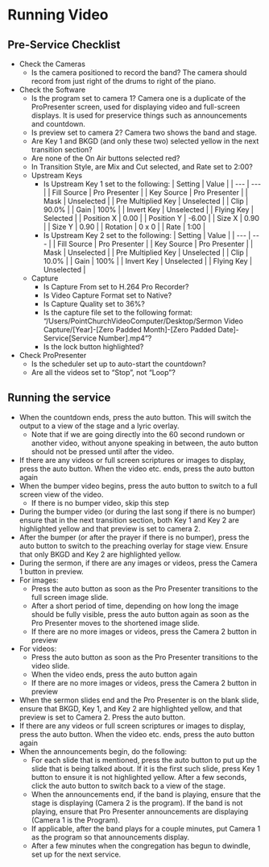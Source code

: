 # Running Video

## Pre-Service Checklist

* Check the Cameras
  * Is the camera positioned to record the band? The camera should record from just right of the drums to right of the piano.
* Check the Software
  * Is the program set to camera 1? Camera one is a duplicate of the ProPresenter screen, used for displaying video and full-screen displays. It is used for preservice things such as announcements and countdown.
  * Is preview set to camera 2? Camera two shows the band and stage.
  * Are Key 1 and BKGD (and only these two) selected yellow in the next transition section?
  * Are none of the On Air buttons selected red?
  * In Transition Style, are Mix and Cut selected, and Rate set to 2:00?
  * Upstream Keys
    * Is Upstream Key 1 set to the following:
      | Setting | Value |
      | --- | --- |
      | Fill Source | Pro Presenter |
      | Key Source | Pro Presenter |
      | Mask | Unselected |
      | Pre Multiplied Key | Unselected |
      | Clip | 90.0% |
      | Gain | 100% |
      | Invert Key | Unselected |
      | Flying Key | Selected |
      | Position X | 0.00 |
      | Position Y | -6.00 |
      | Size X | 0.90 |
      | Size Y | 0.90 |
      | Rotation | 0 x 0 |
      | Rate | 1:00 |
    * Is Upstream Key 2 set to the following:
      | Setting | Value |
      | --- | --- |
      | Fill Source | Pro Presenter |
      | Key Source | Pro Presenter |
      | Mask | Unselected |
      | Pre Multiplied Key | Unselected |
      | Clip | 10.0% |
      | Gain | 100% |
      | Invert Key | Unselected |
      | Flying Key | Unselected |
  * Capture
    * Is Capture From set to H.264 Pro Recorder?
    * Is Video Capture Format set to Native?
    * Is Capture Quality set to 36%?
    * Is the capture file set to the following format: “/Users/PointChurchVideoComputer/Desktop/Sermon Video Capture/[Year]-[Zero Padded Month]-[Zero Padded Date]-Service[Service Number].mp4”?
    * Is the lock button highlighted?
* Check ProPresenter
  * Is the scheduler set up to auto-start the countdown?
  * Are all the videos set to “Stop”, not “Loop”?

## Running the service

* When the countdown ends, press the auto button. This will switch the output to a view of the stage and a lyric overlay.
  * Note that if we are going directly into the 60 second rundown or another video, without anyone speaking in between, the auto button should not be pressed until after the video.
* If there are any videos or full screen scriptures or images to display, press the auto button. When the video etc. ends, press the auto button again
* When the bumper video begins, press the auto button to switch to a full screen view of the video.
  * If there is no bumper video, skip this step
* During the bumper video (or during the last song if there is no bumper) ensure that in the next transition section, both Key 1 and Key 2 are highlighted yellow and that preview is set to camera 2.
* After the bumper (or after the prayer if there is no bumper), press the auto button to switch to the preaching overlay for stage view. Ensure that only BKGD and Key 2 are highlighted yellow.
* During the sermon, if there are any images or videos, press the Camera 1 button in preview.
* For images:
  * Press the auto button as soon as the Pro Presenter transitions to the full screen image slide.
  * After a short period of time, depending on how long the image should be fully visible, press the auto button again as soon as the Pro Presenter moves to the shortened image slide.
  * If there are no more images or videos, press the Camera 2 button in preview
* For videos:
  * Press the auto button as soon as the Pro Presenter transitions to the video slide.
  * When the video ends, press the auto button again
  * If there are no more images or videos, press the Camera 2 button in preview
* When the sermon slides end and the Pro Presenter is on the blank slide, ensure that BKGD, Key 1, and Key 2 are highlighted yellow, and that preview is set to Camera 2. Press the auto button.
* If there are any videos or full screen scriptures or images to display, press the auto button. When the video etc. ends, press the auto button again
* When the announcements begin, do the following:
  * For each slide that is mentioned, press the auto button to put up the slide that is being talked about. If it is the first such slide, press Key 1 button to ensure it is not highlighted yellow. After a few seconds, click the auto button to switch back to a view of the stage.
  * When the announcements end, if the band is playing, ensure that the stage is displaying (Camera 2 is the program). If the band is not playing, ensure that Pro Presenter announcements are displaying (Camera 1 is the Program).
  * If applicable, after the band plays for a couple minutes, put Camera 1 as the program so that announcements display.
  * After a few minutes when the congregation has begun to dwindle, set up for the next service.
